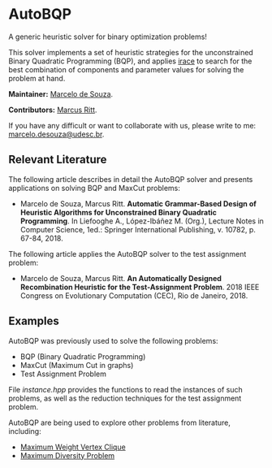 # AutoBQP
A generic heuristic solver for binary optimization problems!

This solver implements a set of heuristic strategies for the unconstrained Binary Quadratic Programming (BQP), and applies [irace](http://iridia.ulb.ac.be/irace) to search for the best combination of components and parameter values for solving the problem at hand.

**Maintainer:** [Marcelo de Souza](https://souzamarcelo.github.io).

**Contributors:** [Marcus Ritt](https://www.inf.ufrgs.br/~mrpritt).

If you have any difficult or want to collaborate with us, please write to me: marcelo.desouza@udesc.br.

## Relevant Literature

The following article describes in detail the AutoBQP solver and presents applications on solving BQP and MaxCut problems:

+ Marcelo de Souza, Marcus Ritt. **Automatic Grammar-Based Design of Heuristic Algorithms for Unconstrained Binary Quadratic Programming**. In Liefooghe A., López-Ibáñez M. (Org.), Lecture Notes in Computer Science, 1ed.: Springer International Publishing, v. 10782, p. 67-84, 2018.

The following article applies the AutoBQP solver to the test assignment problem:

+ Marcelo de Souza, Marcus Ritt. **An Automatically Designed Recombination Heuristic for the Test-Assignment Problem**. 2018 IEEE Congress on Evolutionary Computation (CEC), Rio de Janeiro, 2018.

## Examples

AutoBQP was previously used to solve the following problems:

* BQP (Binary Quadratic Programming)
* MaxCut (Maximum Cut in graphs)
* Test Assignment Problem

File *instance.hpp* provides the functions to read the instances of such problems, as well as the reduction techniques for the test assignment problem.

AutoBQP are being used to explore other problems from literature, including:

* [Maximum Weight Vertex Clique](https://link.springer.com/article/10.1007/s10878-016-9990-2)
* [Maximum Diversity Problem](https://www.sciencedirect.com/science/article/abs/pii/S0377221706000634)
